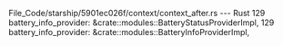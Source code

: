 File_Code/starship/5901ec026f/context/context_after.rs --- Rust
129             battery_info_provider: &crate::modules::BatteryStatusProviderImpl,                                                                           129             battery_info_provider: &crate::modules::BatteryInfoProviderImpl,

